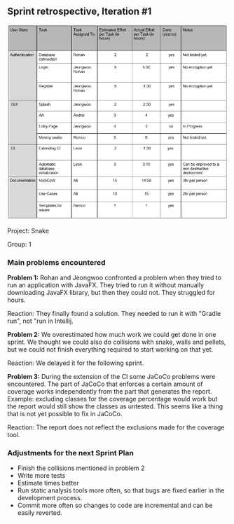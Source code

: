## Sprint retrospective, Iteration #1

![table](table.png)

Project: Snake

Group: 1



### Main problems encountered

**Problem 1:** Rohan and Jeongwoo confronted a problem when they tried to run an application with JavaFX. They tried to run it without manually downloading JavaFX library, but then they could not. They struggled for hours.

Reaction: They finally found a solution. They needed to run it with "Gradle run", not "run in Intellij.

**Problem 2:** We overestimated how much work we could get done in one sprint. We thought we could also do collisions with snake, walls and pellets, but we could not finish everything required to start working on that yet.

Reaction: We delayed it for the following sprint.

**Problem 3:** During the extension of the CI some JaCoCo problems were encountered. The part of JaCoCo that enforces a certain amount of coverage works independently from the part that generates the report. Example: excluding classes for the coverage percentage would work but the report would still show the classes as untested. This seems like a thing that is not yet possible to fix in JaCoCo.

Reaction: The report does not reflect the exclusions made for the coverage tool.


### Adjustments for the next Sprint Plan

- Finish the collisions mentioned in problem 2
- Write more tests
- Estimate times better
- Run static analysis tools more often, so that bugs are fixed earlier in the development process.
- Commit more often so changes to code are incremental and can be easily reverted.
